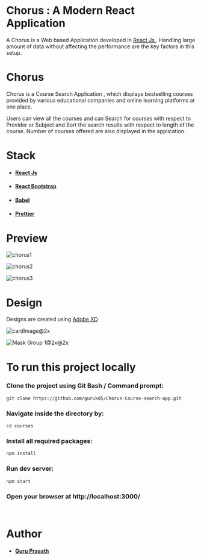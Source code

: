 # Chorus : A Modern React Application

A Chorus is a Web based Application developed in <a href="https://reactjs.org/"> React Js </a> 
. Handling large amount of data without affecting the performance are the key factors in this setup.

# Chorus 

Chorus is a Course Search Application , which displays bestselling courses provided by various educational companies and online learning platforms at one place.

Users can view all the courses and can Search for courses with respect to Provider or Subject and Sort the search results with respect to length of the course. Number of courses offered are also displayed in the application.

# Stack

* ####  <a href="https://reactjs.org/"> React Js </a> 
* ####  <a href="https://react-bootstrap.github.io/">React Bootstrap</a>
* ####  <a href="https://babeljs.io/">Babel</a>
* ####  <a href="https://github.com/prettier/prettier">Prettier</a>

# Preview

![chorus1](https://user-images.githubusercontent.com/54667515/70256517-99c82300-17ae-11ea-9370-791176c64049.PNG)

![chorus2](https://user-images.githubusercontent.com/54667515/70256528-9d5baa00-17ae-11ea-827d-2867d2cba1fa.PNG)

![chorus3](https://user-images.githubusercontent.com/54667515/70256535-a0569a80-17ae-11ea-8540-d8d5a6ce74d6.PNG)

# Design

Designs are created using <a href="https://www.adobe.com/in/products/xd.html">Adobe XD</a>

![cardImage@2x](https://user-images.githubusercontent.com/54667515/70257296-055ec000-17b0-11ea-9d65-4bbbfda64c38.png)


![Mask Group 1@2x@2x](https://user-images.githubusercontent.com/54667515/70258461-4b1c8800-17b2-11ea-9880-26ed4181a4da.png)


# To run this project locally 



### Clone the project using Git Bash / Command prompt:
```
git clone https://github.com/guruk05/Chorus-Course-search-app.git 
```


### Navigate inside the directory by:
```
cd courses
```


### Install all required packages:
```
npm install
```

### Run dev server:
```
npm start
```

### Open your browser at http://localhost:3000/

<br>

# Author 

* #### <a href="https://github.com/guruk05">Guru Prasath</a>

<br>


